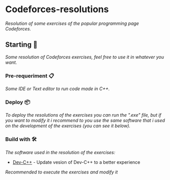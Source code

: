 # Codeforces-resolutions
_Resolution of some exercises of the popular programming page Codeforces._ 

## Starting 🚀
_Some resolution of Codeforces exercises, feel free to use it in whatever you want._

### Pre-requeriment 📋
_Some IDE or Text editor to run code made in C++._

### Deploy 📦
_To deploy the resolutions of the exercises you can run the ".exe" file, but if you want to modify it i recommend to you use the same software that i used on the development of the exercises (you can see it below)._

### Build with 🛠️
_The software used in the resolution of the exercises:_

* [Dev-C++](https://www.embarcadero.com/es/free-tools/dev-cpp) - Update vesion of Dev-C++ to a better experience

_Recommended to execute the exercises and modify it_


